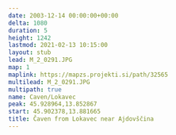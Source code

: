 ```yaml
---
date: 2003-12-14 00:00:00+00:00
delta: 1080
duration: 5
height: 1242
lastmod: 2021-02-13 10:15:00
layout: stub
lead: M_2_0291.JPG
map: 1
maplink: https://mapzs.projekti.si/path/32565
multilead: M_2_0291.JPG
multipath: true
name: Caven/Lokavec
peak: 45.928964,13.852867
start: 45.902378,13.881665
title: Čaven from Lokavec near Ajdovščina
---
```

